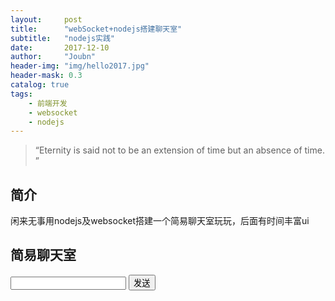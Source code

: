 ```yaml
---
layout:     post
title:      "webSocket+nodejs搭建聊天室"
subtitle:   "nodejs实践"
date:       2017-12-10
author:     "Joubn"
header-img: "img/hello2017.jpg"
header-mask: 0.3
catalog: true
tags:
    - 前端开发
    - websocket
    - nodejs
---
```


> “Eternity is said not to be an extension of time but an absence of time. ”

## 简介

闲来无事用nodejs及websocket搭建一个简易聊天室玩玩，后面有时间丰富ui

##  简易聊天室


<form action="javascript:return false">
    <input id="sendtxt" type="text"/>
    <button type="submit" id="send">发送</button>
</form>

<div id="info"></div>
<div id="app">
</div>
<script>
    var app = new Vue({
      el: '#app',
      render (h) {
        return h('div', this.message)
      },
      data: {
        message: 'Hello Vue!'
      }
    })
    var websocket = new WebSocket('ws://212.64.24.247:3002/')
    //var websocket = new WebSocket('ws://localhost:8010/')
    function showMessage(str,type){
        var div = document.createElement('div');
        div.innerHTML = str;
        if(type == 'enter'){
            div.style.color ='blue'
        }else if(type== 'leave'){
            div.style.color = 'red'
        }

        document.getElementById('info').appendChild(div);
    }
    websocket.onopen = function(){
        document.getElementById('send').onclick = function () {
            var txt = document.getElementById('sendtxt').value
            if(txt){
                websocket.send(txt)
            }
        }
        document.getElementById('info').innerHTML =  "connected"
    }
    websocket.onclose = function(){
        console.log('socket close')
    }
    websocket.onmessage = function(e){
        console.log(e.data)
        var mes = JSON.parse(e.data)
        showMessage(mes.data,mes.type)
    }

</script>






